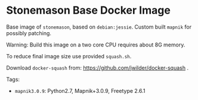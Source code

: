 # Stonemason Base Docker Image

Base image of `stonemason`, based on `debian:jessie`.
Custom built `mapnik` for possibly patching.

Warning:  Build this image on a two core CPU requires about 8G memory.

To reduce final image size use provided `squash.sh`.

Download `docker-squash` from: https://github.com/jwilder/docker-squash .


Tags:

- `mapnik3.0.9`: Python2.7, Mapnik+3.0.9, Freetype 2.6.1


